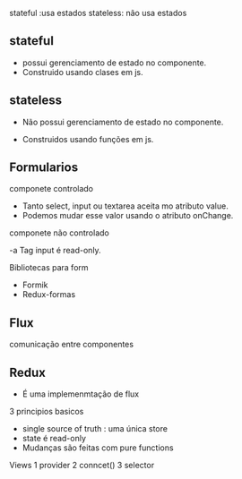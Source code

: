 stateful :usa estados
stateless: não usa estados


## stateful 

- possui gerenciamento de estado no componente.
- Construido usando clases em js.

## stateless

- Não possui gerenciamento de estado no componente.

- Construidos usando funções em js.

## Formularios

componete controlado

- Tanto select, input ou textarea aceita mo atributo value.
- Podemos mudar esse valor usando o atributo onChange.

componete não controlado

-a Tag input é read-only.


Bibliotecas para form
- Formik
- Redux-formas


## Flux

comunicação entre componentes

## Redux 

- É uma implemenmtação de flux

3 principios basicos

- single source of truth : uma única store
- state é read-only
- Mudanças são feitas com pure functions


Views 
1 provider
2 conncet()
3 selector




